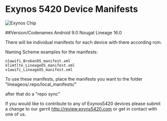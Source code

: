 # Exynos 5420 Device Manifests

![Exynos Chip](http://www.androidcentral.com/sites/androidcentral.com/files/postimages/9274/exynos-5-octa.jpg)

##Version/Codenames
Android 9.0 Nougat
Lineage 16.0

There will be individual manifests for each device with there according rom.

Naming Scheme examples for the manifests:

```
n1awifi_BrokenOS_manifest.xml
klimtlte_LineageOS_manifest.xml
v1awifi_LineageOS_manifest.xml

```

To use these manifests, place the manifests you want to the folder "lineageos/.repo/local_manifests/"

after that do a "repo sync"

If you would like to contribute to any of Exynos5420 devices please submit a change to our gerrit http://review.exyns5420.com or get in contact with one of us.
